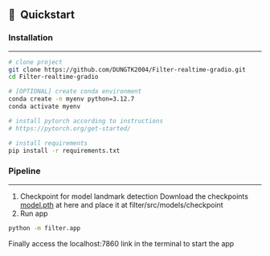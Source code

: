 
## 🚀  Quickstart
### Installation
<hr>

```bash
# clone project
git clone https://github.com/DUNGTK2004/Filter-realtime-gradio.git
cd Filter-realtime-gradio

# [OPTIONAL] create conda environment
conda create -n myenv python=3.12.7
conda activate myenv

# install pytorch according to instructions
# https://pytorch.org/get-started/

# install requirements
pip install -r requirements.txt
```

### Pipeline
<hr>

1. Checkpoint for model landmark detection
Download the checkpoints [model.pth](https://drive.google.com/file/d/1bBLc2_Wz0eb7Fbw9szEL5kr83TKWcQl1/view?usp=sharing) at here and place it at filter/src/models/checkpoint
2. Run app
```bash
python -m filter.app
```

Finally access the localhost:7860 link in the terminal to start the app
